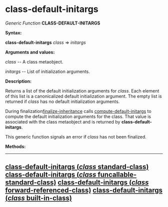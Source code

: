 class-default-initargs
======================

*Generic Function* **CLASS-DEFAULT-INITARGS**

**Syntax:**

**class-default-initargs** *class* => *initargs*

**Arguments and values:**

*class* -- A class metaobject.

*initargs* -- List of initialization arguments.

**Description:**

Returns a list of the default initialization arguments for *class*. Each element of this list is a canonicalized default initialization argument. The empty list is returned if *class* has no default initialization arguments.

During finalization[finalize-inheritance](/meta-object-protocol/finalize-inheritance) calls [compute-default-initargs](/meta-object-protocol/compute-default-initargs) to compute the default initialization arguments for the class. That value is associated with the class metaobject and is returned by **class-default-initargs**.

This generic function signals an error if *class* has not been finalized.

**Methods:**

  -------------------------------------------------------------------------------------------------------------------------
  [**class-default-initargs** (*class* standard-class)](/meta-object-protocol/class-default-initargs-standard-class)
  [**class-default-initargs** (*class* funcallable-standard-class)](/meta-object-protocol/class-default-initargs-funcallable-standard-class)
  [**class-default-initargs** (*class* forward-referenced-class)](/meta-object-protocol/class-default-initargs-forward-referenced-class)
  [**class-default-initargs** (*class* built-in-class)](/meta-object-protocol/class-default-initargs-built-in-class)
  -------------------------------------------------------------------------------------------------------------------------



